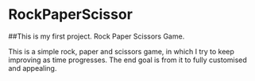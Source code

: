 # RockPaperScissor
##This is my first project. Rock Paper Scissors Game. 

This is a simple rock, paper and scissors game, in which I try to keep improving as time progresses. 
The end goal is from it to fully customised and appealing.
